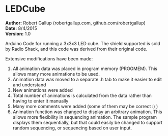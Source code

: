 LEDCube
================

**Author:** Robert Gallup (robertgallup.com, github.com/robertgallup)  
**Date:** 8/4/2015  
**Version:** 1.0  

Arduino Code for running a 3x3x3 LED cube. The shield supported is sold by Radio Shack, and this code was derived from their original code.

Extensive modifications have been made:

1. All animation data was placed in program memory (PROGMEM). This allows many more animations to be used.
2. Animation data was moved to a separate .h tab to make it easier to edit and understand
3. New animations were added
4. Total number of animations is calculated from the data rather than having to enter it manually
5. Many more comments were added (some of them may be correct :) )
6. Animation function was changed to display an arbitrary animation. This allows more flexibility in sequencing animation. The sample program displays them sequentially, but that could easily be changed to support random sequencing, or sequencing based on user input.

